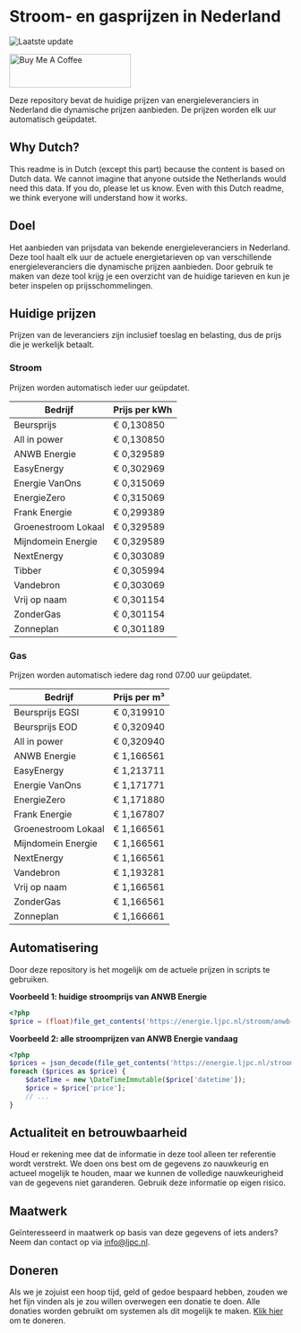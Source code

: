 # Stroom- en gasprijzen in Nederland

![Laatste update](https://img.shields.io/badge/laatste%20update-2025--09--09%2021%3A00%20CET-brightgreen)

<a href="https://www.buymeacoffee.com/Lars-" target="_blank"><img src="https://cdn.buymeacoffee.com/buttons/v2/default-orange.png" alt="Buy Me A Coffee" height="60" style="height: 60px !important;width: 217px !important;" ></a>

Deze repository bevat de huidige prijzen van energieleveranciers in Nederland die dynamische prijzen aanbieden. De prijzen worden elk uur automatisch geüpdatet.

## Why Dutch?

This readme is in Dutch (except this part) because the content is based on Dutch data. We cannot imagine that anyone outside the Netherlands would need this data. If you do, please let us know. Even with this Dutch readme, we think
everyone will understand how it works.

## Doel

Het aanbieden van prijsdata van bekende energieleveranciers in Nederland. Deze tool haalt elk uur de actuele energietarieven op van verschillende energieleveranciers die dynamische prijzen aanbieden. Door gebruik te maken van deze tool
krijg je een overzicht van de huidige tarieven en kun je beter inspelen op prijsschommelingen.

## Huidige prijzen

Prijzen van de leveranciers zijn inclusief toeslag en belasting, dus de prijs die je werkelijk betaalt.

### Stroom

Prijzen worden automatisch ieder uur geüpdatet.

 Bedrijf | Prijs per kWh 
---------|---------------
Beursprijs | € 0,130850
All in power | € 0,130850
ANWB Energie | € 0,329589
EasyEnergy | € 0,302969
Energie VanOns | € 0,315069
EnergieZero | € 0,315069
Frank Energie | € 0,299389
Groenestroom Lokaal | € 0,329589
Mijndomein Energie | € 0,329589
NextEnergy | € 0,303089
Tibber | € 0,305994
Vandebron | € 0,303069
Vrij op naam | € 0,301154
ZonderGas | € 0,301154
Zonneplan | € 0,301189


### Gas

Prijzen worden automatisch iedere dag rond 07.00 uur geüpdatet.

 Bedrijf | Prijs per m³ 
---------|--------------
Beursprijs EGSI | € 0,319910
Beursprijs EOD | € 0,320940
All in power | € 0,320940
ANWB Energie | € 1,166561
EasyEnergy | € 1,213711
Energie VanOns | € 1,171771
EnergieZero | € 1,171880
Frank Energie | € 1,167807
Groenestroom Lokaal | € 1,166561
Mijndomein Energie | € 1,166561
NextEnergy | € 1,166561
Vandebron | € 1,193281
Vrij op naam | € 1,166561
ZonderGas | € 1,166561
Zonneplan | € 1,166661


## Automatisering

Door deze repository is het mogelijk om de actuele prijzen in scripts te gebruiken.

**Voorbeeld 1: huidige stroomprijs van ANWB Energie**

```php
<?php
$price = (float)file_get_contents('https://energie.ljpc.nl/stroom/anwb-energie-nu.txt');

```

**Voorbeeld 2: alle stroomprijzen van ANWB Energie vandaag**

```php
<?php
$prices = json_decode(file_get_contents('https://energie.ljpc.nl/stroom/all-in-power-vandaag.json'),true);
foreach ($prices as $price) {
    $dateTime = new \DateTimeImmutable($price['datetime']);
    $price = $price['price'];
    // ...
}
```

## Actualiteit en betrouwbaarheid

Houd er rekening mee dat de informatie in deze tool alleen ter referentie wordt verstrekt. We doen ons best om de gegevens zo nauwkeurig en actueel mogelijk te houden, maar we kunnen de volledige nauwkeurigheid van de gegevens niet
garanderen. Gebruik deze informatie op eigen risico.

## Maatwerk

Geïnteresseerd in maatwerk op basis van deze gegevens of iets anders? Neem dan contact op
via [info@ljpc.nl](mailto:info@ljpc.nl?subject=Energie%20prijzen).

## Doneren

Als we je zojuist een hoop tijd, geld of gedoe bespaard hebben, zouden we het fijn vinden als je zou willen overwegen een
donatie te doen. Alle donaties worden gebruikt om systemen als dit mogelijk te
maken. [Klik hier](https://www.buymeacoffee.com/Lars-) om te doneren.
